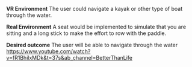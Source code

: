 **VR Environment**
The user could navigate a kayak or other type of boat through the water.

**Real Environment**
A seat would be implemented to simulate that you are sitting and a long stick to make the effort to row with the paddle.

**Desired outcome**
The user will be able to navigate through the water
https://www.youtube.com/watch?v=fR1BhilxMDk&t=37s&ab_channel=BetterThanLife
